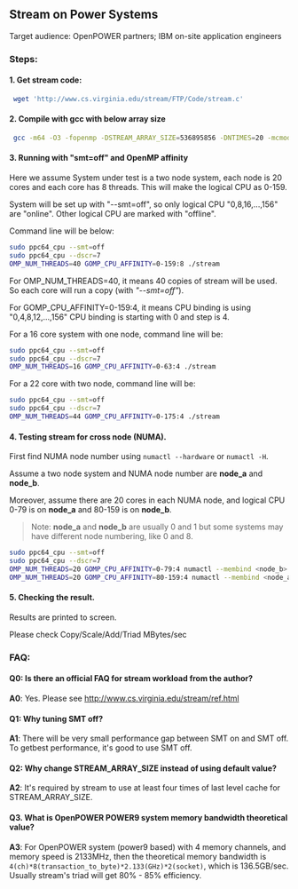 ## Stream on Power Systems
Target audience: OpenPOWER partners; IBM on-site application engineers
### Steps:
#### 1. Get stream code:
```bash
 wget 'http://www.cs.virginia.edu/stream/FTP/Code/stream.c'
```
#### 2. Compile with gcc with below array size
```bash
 gcc -m64 -O3 -fopenmp -DSTREAM_ARRAY_SIZE=536895856 -DNTIMES=20 -mcmodel=large stream.c -o stream
```
#### 3. Running with "smt=off" and OpenMP affinity
Here we assume System under test is a two node system, each node is 20 cores and each core has 8 threads. This will make the logical CPU as 0-159. 

System will be set up with "--smt=off", so only logical CPU "0,8,16,...,156" are "online". Other logical CPU are marked with "offline". 

Command line will be below:
```bash
sudo ppc64_cpu --smt=off
sudo ppc64_cpu --dscr=7
OMP_NUM_THREADS=40 GOMP_CPU_AFFINITY=0-159:8 ./stream
```

For OMP_NUM_THREADS=40, it means 40 copies of stream will be used. So each core will run a copy (with *"--smt=off"*).

For GOMP_CPU_AFFINITY=0-159:4, it means CPU binding is using "0,4,8,12,...,156" CPU binding is starting with 0 and step is 4.

For a 16 core system with one node, command line will be:
```bash
sudo ppc64_cpu --smt=off
sudo ppc64_cpu --dscr=7
OMP_NUM_THREADS=16 GOMP_CPU_AFFINITY=0-63:4 ./stream
```

For a 22 core with two node, command line will be:
```bash
sudo ppc64_cpu --smt=off
sudo ppc64_cpu --dscr=7
OMP_NUM_THREADS=44 GOMP_CPU_AFFINITY=0-175:4 ./stream
```
#### 4. Testing stream for cross node (NUMA).
First find NUMA node number using `numactl --hardware` or `numactl -H`. 

Assume a two node system and NUMA node number are **node_a** and **node_b**.

Moreover, assume there are 20 cores in each NUMA node, and logical CPU 0-79 is on **node_a** and 80-159 is on **node_b**. 

>Note: **node_a** and **node_b** are usually 0 and 1 but some systems may have different node numbering, like 0 and 8.
```bash
sudo ppc64_cpu --smt=off
sudo ppc64_cpu --dscr=7
OMP_NUM_THREADS=20 GOMP_CPU_AFFINITY=0-79:4 numactl --membind <node_b> ./stream
OMP_NUM_THREADS=20 GOMP_CPU_AFFINITY=80-159:4 numactl --membind <node_a> ./stream
```
#### 5. Checking the result.
Results are printed to screen. 

Please check Copy/Scale/Add/Triad MBytes/sec
### FAQ:
#### Q0: Is there an official FAQ for stream workload from the author?
**A0**: Yes. Please see http://www.cs.virginia.edu/stream/ref.html
#### Q1: Why tuning SMT off?
**A1**: There will be very small performance gap between SMT on and SMT off. To getbest performance, it's good to use SMT off.
#### Q2: Why change STREAM_ARRAY_SIZE instead of using default value?  
**A2**: It's required by stream to use at least four times of last level cache for STREAM_ARRAY_SIZE. 
#### Q3. What is OpenPOWER POWER9 system memory bandwidth theoretical value?
**A3**: For OpenPOWER system (power9 based) with 4 memory channels, and memory speed is 2133MHz, then the theoretical memory bandwidth is 	`4(ch)*8(transaction_to_byte)*2.133(GHz)*2(socket)`, which is 136.5GB/sec. Usually stream's triad will get 80% - 85% efficiency.
